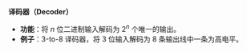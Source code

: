 **译码器（Decoder）**

-   **功能**：将 $n$ 位二进制输入解码为 $2^n$ 个唯一的输出。
-   **例子**：3-to-8 译码器，将 3 位输入解码为 8 条输出线中一条为高电平。
